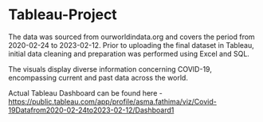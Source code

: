 # Tableau-Project


The data was sourced from ourworldindata.org and covers the period from 2020-02-24 to 2023-02-12. Prior to uploading the final dataset in Tableau, initial data cleaning and preparation was performed using Excel and SQL.

The visuals display diverse information concerning COVID-19, encompassing current and past data across the world.

Actual Tableau Dashboard can be found here - https://public.tableau.com/app/profile/asma.fathima/viz/Covid-19Datafrom2020-02-24to2023-02-12/Dashboard1
